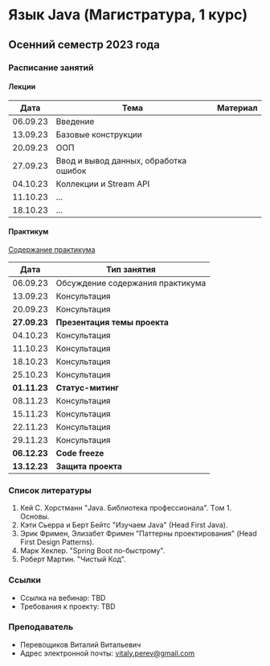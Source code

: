 # Язык Java (Магистратура, 1 курс)

## Осенний семестр 2023 года

### Расписание занятий

#### Лекции

| Дата     | Тема                                  | Материал |
| -------- | ------------------------------------- | -------- |
| 06.09.23 | Введение                              |          |
| 13.09.23 | Базовые конструкции                   |          |
| 20.09.23 | ООП                                   |          |
| 27.09.23 | Ввод и вывод данных, обработка ошибок |          |
| 04.10.23 | Коллекции и Stream API                |          |
| 11.10.23 | ...                                   |          |
| 18.10.23 | ...                                   |          |

#### Практикум

[Содержание практикума](practice/practice.pdf)

| Дата         | Тип занятия                                   |
|--------------|-----------------------------------------------|
| 06.09.23     | Обсуждение содержания практикума              |
| 13.09.23     | Консультация                                  |
| 20.09.23     | Консультация                                  |
| **27.09.23** | **Презентация темы проекта**                  |
| 04.10.23     | Консультация                                  |
| 11.10.23     | Консультация                                  |
| 18.10.23     | Консультация                                  |
| 25.10.23     | Консультация                                  |
| **01.11.23** | **Статус-митинг**                             |
| 08.11.23     | Консультация                                  |
| 15.11.23     | Консультация                                  |
| 22.11.23     | Консультация                                  |
| 29.11.23     | Консультация                                  |
| **06.12.23** | **Code freeze**                               |
| **13.12.23** | **Защита проекта**                            |

### Список литературы

1. Кей С. Хорстманн "Java. Библиотека профессионала". Tом 1. Основы.
2. Кэти Сьерра и Берт Бейтс "Изучаем Java" (Head First Java).
3. Эрик Фримен, Элизабет Фримен "Паттерны проектирования" (Head First Design Patterns).
4. Марк Хеклер. "Spring Boot по-быстрому".
5. Роберт Мартин. "Чистый Код".

### Ссылки

- Ссылка на вебинар: TBD
- Требования к проекту: TBD

### Преподаватель

- Перевощиков Виталий Витальевич
- Адрес электронной почты: <vitaly.perev@gmail.com>
